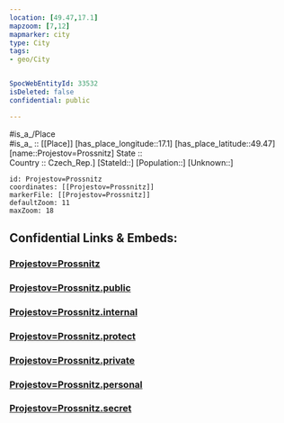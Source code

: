 ```yaml
---
location: [49.47,17.1] 
mapzoom: [7,12] 
mapmarker: city 
type: City
tags:
- geo/City


SpocWebEntityId: 33532
isDeleted: false
confidential: public

---
```

#is_a_/Place  
#is_a_ :: [[Place]] 
[has_place_longitude::17.1] 
[has_place_latitude::49.47] 
[name::Projestov=Prossnitz] 
State ::  
Country :: Czech_Rep.] 
[StateId::] 
[Population::] 
[Unknown::] 


```leaflet
id: Projestov=Prossnitz
coordinates: [[Projestov=Prossnitz]] 
markerFile: [[Projestov=Prossnitz]] 
defaultZoom: 11 
maxZoom: 18
```


## Confidential Links & Embeds: 

### [Projestov=Prossnitz](/_Standards/Earth/Continent/Europe/Europe~Central/Czech_Republic/regions~Czech_Republic/Olomoucký/City/Projestov=Prossnitz.md) 

### [Projestov=Prossnitz.public](/_public/Earth/Continent/Europe/Europe~Central/Czech_Republic/regions~Czech_Republic/Olomoucký/City/Projestov=Prossnitz.public.md) 

### [Projestov=Prossnitz.internal](/_internal/Earth/Continent/Europe/Europe~Central/Czech_Republic/regions~Czech_Republic/Olomoucký/City/Projestov=Prossnitz.internal.md) 

### [Projestov=Prossnitz.protect](/_protect/Earth/Continent/Europe/Europe~Central/Czech_Republic/regions~Czech_Republic/Olomoucký/City/Projestov=Prossnitz.protect.md) 

### [Projestov=Prossnitz.private](/_private/Earth/Continent/Europe/Europe~Central/Czech_Republic/regions~Czech_Republic/Olomoucký/City/Projestov=Prossnitz.private.md) 

### [Projestov=Prossnitz.personal](/_personal/Earth/Continent/Europe/Europe~Central/Czech_Republic/regions~Czech_Republic/Olomoucký/City/Projestov=Prossnitz.personal.md) 

### [Projestov=Prossnitz.secret](/_secret/Earth/Continent/Europe/Europe~Central/Czech_Republic/regions~Czech_Republic/Olomoucký/City/Projestov=Prossnitz.secret.md)

